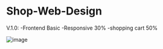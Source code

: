 # Shop-Web-Design
V.1.0:
-Frontend Basic
-Responsive 30%
-shopping cart 50%

![image](https://github.com/JrSamCode/Shop-Web-Design/assets/148598614/b4a68b3c-58e7-4435-a8a3-548644f82284)
